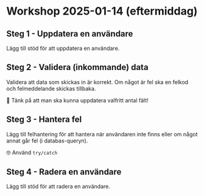 # Workshop 2025-01-14 (eftermiddag)

## Steg 1 - Uppdatera en användare

Lägg till stöd för att uppdatera en användare.

## Steg 2 - Validera (inkommande) data

Validera att data som skickas in är korrekt. Om något är fel ska en felkod och felmeddelande skickas tillbaka.

🙋 Tänk på att man ska kunna uppdatera valfritt antal fält!

## Steg 3 - Hantera fel

Lägg till felhantering för att hantera när användaren inte finns eller om något annat går fel (i databas-queryn).

🤓 Använd `try/catch`

## Steg 4 - Radera en användare

Lägg till stöd för att radera en användare.
